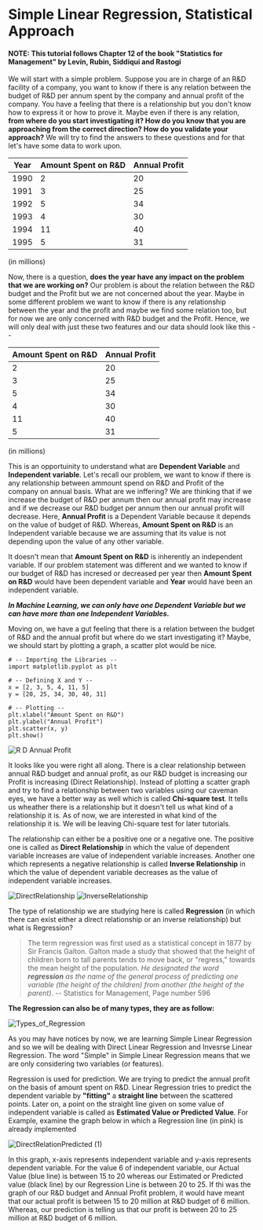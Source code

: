 # Simple Linear Regression, Statistical Approach
#### NOTE: This tutorial follows Chapter 12 of the book "Statistics for Management" by Levin, Rubin, Siddiqui and Rastogi

We will start with a simple problem. Suppose you are in charge of an R&D facility of a company, you want to know if there is any relation between the budget of R&D per annum spent by the company and annual profit of the company. You have a feeling that there is a relationship but you don't know how to express it or how to prove it. Maybe even if there is any relation, __from where do you start investigating it? How do you know that you are approaching from the correct direction? How do you validate your approach?__ We will try to find the answers to these questions and for that let's have some data to work upon.

| Year | Amount Spent on R&D | Annual Profit  |
|------|------------|-------------|
| 1990 | 2 | 20 |
| 1991 | 3 | 25 |
| 1992 | 5 | 34 |
| 1993 | 4 | 30 |
| 1994 | 11 | 40 |
| 1995 | 5 | 31 |

(in millions)

Now, there is a question, __does the year have any impact on the problem that we are working on?__ Our problem is about the relation between the R&D budget and the Profit but we are not concerned about the year. Maybe in some different problem we want to know if there is any relationship between the year and the profit and maybe we find some relation too, but for now we are only concerned with R&D budget and the Profit. Hence, we will only deal with just these two features and our data should look like this --

| Amount Spent on R&D | Annual Profit  |
|------------|-------------|
| 2 | 20 |
| 3 | 25 |
| 5 | 34 |
| 4 | 30 |
| 11 | 40 |
| 5 | 31 |

(in millions)

This is an opportuinity to understand what are __Dependent Variable__ and __Independent variable__. Let's recall our problem, we want to know if there is any relationship between ammount spend on R&D and Profit of the company on annual basis. What are we inffering? We are thinking that if we increase the budget of R&D per annum then our annual profit may increase and if we decrease our R&D budget per annum then our annual profit will decrease. Here, __Annual Profit__ is a Dependent Variable because it depends on the value of budget of R&D. Whereas, __Amount Spent on R&D__ is an Independent variable because we are assuming that its value is not depending upon the value of any other variable. 

It doesn't mean that __Amount Spent on R&D__ is inherently an independent variable. If our problem statement was different and we wanted to know if our budget of R&D has incresed or decreased per year then __Amount Spent on R&D__ would have been dependent variable and __Year__ would have been an independent variable. 

**_In Machine Learning, we can only have one Dependent Variable but we can have more than one Independent Variables._**  

Moving on, we have a gut feeling that there is a relation between the budget of R&D and the annual profit but where do we start investigating it? Maybe, we should start by plotting a graph, a scatter plot would be nice. 

    # -- Importing the Libraries --
    import matplotlib.pyplot as plt

    # -- Defining X and Y --
    x = [2, 3, 5, 4, 11, 5]
    y = [20, 25, 34, 30, 40, 31]

    # -- Plotting --
    plt.xlabel("Amount Spent on R&D")
    plt.ylabel("Annual Profit")
    plt.scatter(x, y)
    plt.show()

![R D Annual Profit](https://user-images.githubusercontent.com/11557572/116685830-956a5e80-a9d0-11eb-9399-26b77c2052a1.png)

It looks like you were right all along. There is a clear relationship between annual R&D budget and annual profit, as our R&D budget is increasing our Profit is increasing (Direct Relationship). Instead of plotting a scatter graph and try to find a relationship between two variables using our caveman eyes, we have a better way as well which is called __Chi-square test__. It tells us wheather there is a relationship but it doesn't tell us what kind of a relationship it is. As of now, we are interested in what kind of the relationship it is. We will be leaving Chi-square test for later tutorials. 

The relationship can either be a positive one or a negative one. The positive one is called as __Direct Relationship__ in which the value of dependent variable increases are value of independent variable increases. Another one which represents a negative relationship is called __Inverse Relationship__ in which the value of dependent variable decreases as the value of independent variable increases.  

![DirectRelationship](https://user-images.githubusercontent.com/11557572/116692808-94d6c580-a9da-11eb-8d0f-907b0e38be41.png)        ![InverseRelationship](https://user-images.githubusercontent.com/11557572/116692485-0d895200-a9da-11eb-918e-35dc326d9fe7.png)

The type of relationship we are studying here is called __Regression__ (in which there can exist either a direct relationship or an inverse relationship) but what is Regression? 

> The term regression was first used as a statistical concept in 1877 by Sir Francis Galton. Galton made a study that showed that the height of children born to tall parents tends to move back, or "regress," towards the mean height of the population. _He designated the word __regression__ as the name of the general process of predicting one variable (the height of the children) from another (the height of the parent)_. -- Statistics for Management, Page number 596

__The Regression can also be of many types, they are as follow:__

![Types_of_Regression](https://user-images.githubusercontent.com/11557572/116693574-c0a67b00-a9db-11eb-87df-965685949fd5.png)


As you may have notices by now, we are learning Simple Linear Regression and so we will be dealing with Direct Linear Regression and Invesrse Linear Regression. The word "Simple" in Simple Linear Regression means that we are only considering two variables (or features). 

Regression is used for prediction. We are trying to predict the annual profit on the basis of amount spent on R&D. Linear Regression tries to predict the dependent variable by __"fitting"__ a __straight line__ between the scattered points. Later on, a point on the straight line given on some value of independent variable is called as __Estimated Value or Predicted Value__. For Example, examine the graph below in which a Regression line (in pink) is already implemented

![DirectRelationPredicted (1)](https://user-images.githubusercontent.com/11557572/116697485-dcf8e680-a9e0-11eb-9a91-ee79347aea4b.png)

In this graph, x-axis represents independent variable and y-axis represents dependent variable. For the value 6 of independent variable, our Actual Value (blue line) is between 15 to 20 whereas our Estimated or Predicted value (black line) by our Regression Line is between 20 to 25. If thi was the graph of our R&D budget and Annual Profit problem, it would have meant that our actual profit is between 15 to 20 million at R&D budget of 6 million. Whereas, our prediction is telling us that our profit is between 20 to 25 million at R&D budget of 6 million.  
